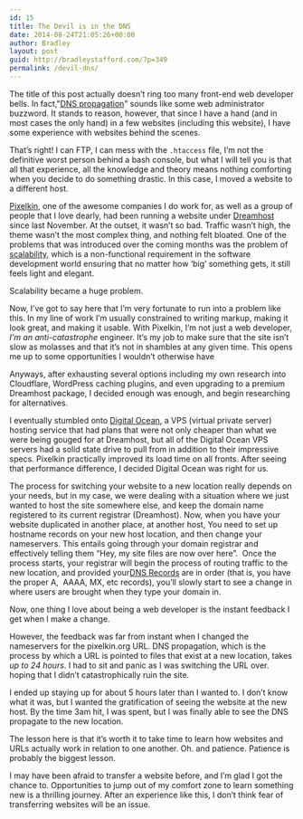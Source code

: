 ```yaml
---
id: 15
title: The Devil is in the DNS
date: 2014-08-24T21:05:26+00:00
author: Bradley
layout: post
guid: http://bradleystafford.com/?p=349
permalink: /devil-dns/
---
```

The title of this post actually doesn’t ring too many front-end web developer bells. In fact,"[DNS propagation](http://hosting.intermedia.net/support/kb/default.asp?id=797)" sounds like some web administrator buzzword. It stands to reason, however, that since I have a hand (and in most cases the only hand) in a few websites (including this website), I have some experience with websites behind the scenes.

That’s right! I can FTP, I can mess with the `.htaccess` file, I’m not the definitive worst person behind a bash console, but what I will tell you is that all that experience, all the knowledge and theory means nothing comforting when you decide to do something drastic. In this case, I moved a website to a different host.

<!--more-->

[Pixelkin](http://pixelkin.org), one of the awesome companies I do work for, as well as a group of people that I love dearly, had been running a website under  [Dreamhost](http://www.dreamhost.com) since last November. At the outset, it wasn’t so bad. Traffic wasn’t high, the theme wasn’t the most complex thing, and nothing felt bloated. One of the problems that was introduced over the coming months was the problem of [scalability](http://en.wikipedia.org/wiki/Scalability), which is a non-functional requirement in the software development world ensuring that no matter how ‘big’ something gets, it still feels light and elegant.

Scalability became a huge problem.

Now, I’ve got to say here that I’m very fortunate to run into a problem like this. In my line of work I’m usually constrained to writing markup, making it look great, and making it usable. With Pixelkin, I’m not just a web developer, _I’m an anti-catastrophe_ engineer. It’s my job to make sure that the site isn’t slow as molasses and that it’s not in shambles at any given time. This opens me up to some opportunities I wouldn’t otherwise have

Anyways, after exhausting several options including my own research into Cloudflare, WordPress caching plugins, and even upgrading to a premium Dreamhost package, I decided enough was enough, and begin researching for alternatives.

I eventually stumbled onto [Digital Ocean](https://www.digitalocean.com/), a VPS (virtual private server) hosting service that had plans that were not only cheaper than what we were being gouged for at Dreamhost, but all of the Digital Ocean VPS servers had a solid state drive to pull from in addition to their impressive specs. Pixelkin practically improved its load time on all fronts. After seeing that performance difference, I decided Digital Ocean was right for us.

The process for switching your website to a new location really depends on your needs, but in my case, we were dealing with a situation where we just wanted to host the site somewhere else, and keep the domain name registered to its current registrar (Dreamhost). Now, when you have your website duplicated in another place, at another host, You need to set up hostname records on your new host location, and then change your nameservers. This entails going through your domain registrar and effectively telling them “Hey, my site files are now over here”.  Once the process starts, your registrar will begin the process of routing traffic to the new location, and provided your[DNS Records](http://en.wikipedia.org/wiki/List_of_DNS_record_types) are in order (that is, you have the proper A,  AAAA, MX, etc records), you’ll slowly start to see a change in where users are brought when they type your domain in.

Now, one thing I love about being a web developer is the instant feedback I get when I make a change.

However, the feedback was far from instant when I changed the nameservers for the pixelkin.org URL. DNS propagation, which is the process by which a URL is pointed to files that exist at a new location, takes _up to 24 hours_. I had to sit and panic as I was switching the URL over. hoping that I didn’t catastrophically ruin the site.

I ended up staying up for about 5 hours later than I wanted to. I don’t know what it was, but I wanted the gratification of seeing the website at the new host. By the time 3am hit, I was spent, but I was finally able to see the DNS propagate to the new location.

The lesson here is that it’s worth it to take time to learn how websites and URLs actually work in relation to one another. Oh. and patience. Patience is probably the biggest lesson.

I may have been afraid to transfer a website before, and I’m glad I got the chance to. Opportunities to jump out of my comfort zone to learn something new is a thrilling journey. After an experience like this, I don’t think fear of transferring websites will be an issue.
